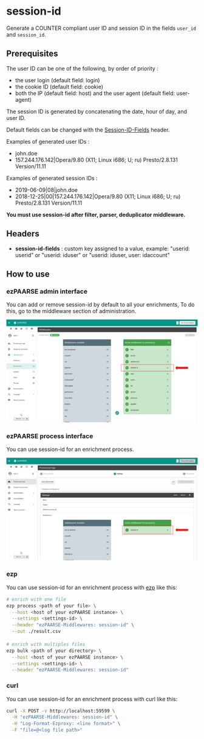 # session-id

Generate a COUNTER compliant user ID and session ID in the fields `user_id` and `session_id`.

## Prerequisites

The user ID can be one of the following, by order of priority :
  - the user login (default field: login)
  - the cookie ID (default field: cookie)
  - both the IP (default field: host) and the user agent (default field: user-agent)

The session ID is generated by concatenating the date, hour of day, and user ID.

Default fields can be changed with the [Session-ID-Fields](../../configuration/parametres.html#session-id-fields) header.

Examples of generated user IDs :
  - john.doe
  - 157.244.176.142|Opera/9.80 (X11; Linux i686; U; ru) Presto/2.8.131 Version/11.11

Examples of generated session IDs :
  - 2019-06-09|08|john.doe
  - 2018-12-25|00|157.244.176.142|Opera/9.80 (X11; Linux i686; U; ru) Presto/2.8.131 Version/11.11

**You must use session-id after filter, parser, deduplicator middleware.**

## Headers

+ **session-id-fields** : custom key assigned to a value, example: "userid: userid" or "userid: iduser" or "userid: iduser, user: idaccount"

## How to use

### ezPAARSE admin interface

You can add or remove session-id by default to all your enrichments, To do this, go to the middleware section of administration.

![image](./docs/admin-interface.png)

### ezPAARSE process interface

You can use session-id for an enrichment process.

![image](./docs/process-interface.png)

### ezp

You can use session-id for an enrichment process with [ezp](https://github.com/ezpaarse-project/node-ezpaarse) like this:

```bash
# enrich with one file
ezp process <path of your file> \
  --host <host of your ezPAARSE instance> \
  --settings <settings-id> \
  --header "ezPAARSE-Middlewares: session-id" \
  --out ./result.csv

# enrich with multiples files
ezp bulk <path of your directory> \
  --host <host of your ezPAARSE instance> \
  --settings <settings-id> \
  --header "ezPAARSE-Middlewares: session-id" 

```

### curl

You can use session-id for an enrichment process with curl like this:

```bash
curl -X POST -v http://localhost:59599 \
  -H "ezPAARSE-Middlewares: session-id" \
  -H "Log-Format-Ezproxy: <line format>" \
  -F "file=@<log file path>"

```

